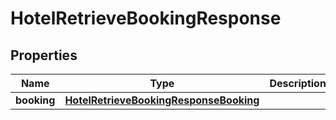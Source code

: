 # HotelRetrieveBookingResponse

## Properties
Name | Type | Description | Notes
------------ | ------------- | ------------- | -------------
**booking** | [**HotelRetrieveBookingResponseBooking**](HotelRetrieveBookingResponseBooking.md) |  |  [optional]
